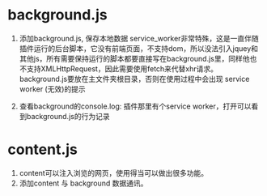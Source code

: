 # background.js
1. 添加background.js, 保存本地数据
service_worker非常特殊，这是一直伴随插件运行的后台脚本，它没有前端页面，不支持dom，所以没法引入jquey和其他js，所有需要保持运行的脚本都要直接写在background.js里，同样他也不支持XMLHttpRequest，因此需要使用fetch来代替xhr请求。
background.js要放在主文件夹根目录，否则在使用过程中会出现 service worker (无效)的提示

2. 查看background的console.log: 插件那里有个service worker，打开可以看到background.js的行为记录

# content.js
1. content可以注入浏览的网页，使用得当可以做出很多功能。
2. 添加content 与 background 数据通讯。

